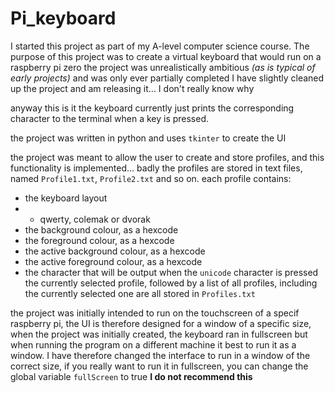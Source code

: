 # Pi_keyboard
I started this project as part of my A-level computer science course. The purpose of this project was to create a virtual keyboard that would run on a raspberry pi zero
the project was unrealistically ambitious *(as is typical of early projects)* and was only ever partially completed
I have slightly cleaned up the project and am releasing  it... I don't really know why

anyway this is it
the keyboard currently just prints the corresponding character to the terminal when a key is pressed.

the project was written in python and uses `tkinter` to create the UI

the project was meant to allow the user to create and store profiles, and this functionality is implemented... badly
the profiles are stored in text files, named `Profile1.txt`, `Profile2.txt` and so on. each profile contains:
* the keyboard layout 
* * qwerty, colemak or dvorak
* the background colour, as a hexcode
* the foreground colour, as a hexcode
* the active background colour, as a hexcode
* the active foreground colour, as a hexcode
* the character that will be output when the `unicode` character is pressed
the currently selected profile, followed by a list of all profiles, including the currently selected one are all stored in `Profiles.txt`

the project was initially intended to run on the touchscreen of a specif raspberry pi, the UI is therefore designed for a window of a specific size, when the project was initially created, the keyboard ran in fullscreen but when running the program on a different machine it best to run it as a window. I have therefore changed the interface to run in a window of the correct size, if you really want to run it in fullscreen, you can change the global variable `fullScreen` to true **I do not recommend this**
